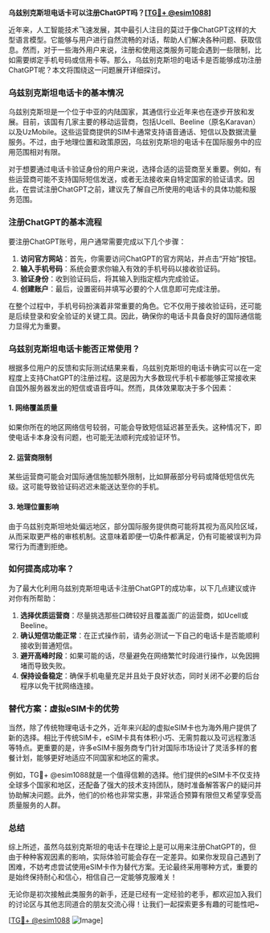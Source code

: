 **乌兹别克斯坦电话卡可以注册ChatGPT吗？[[TG💪+ @esim1088](https://t.me/s/esim1088)]**

近年来，人工智能技术飞速发展，其中最引人注目的莫过于像ChatGPT这样的大型语言模型。它能够与用户进行自然流畅的对话，帮助人们解决各种问题、获取信息。然而，对于一些海外用户来说，注册和使用这类服务可能会遇到一些限制，比如需要绑定手机号码或信用卡等。那么，乌兹别克斯坦的电话卡是否能够成功注册ChatGPT呢？本文将围绕这一问题展开详细探讨。

### 乌兹别克斯坦电话卡的基本情况

乌兹别克斯坦是一个位于中亚的内陆国家，其通信行业近年来也在逐步开放和发展。目前，该国有几家主要的移动运营商，包括Ucell、Beeline（原名Karavan）以及UzMobile。这些运营商提供的SIM卡通常支持语音通话、短信以及数据流量服务。不过，由于地理位置和政策原因，乌兹别克斯坦的电话卡在国际服务中的应用范围相对有限。

对于想要通过电话卡验证身份的用户来说，选择合适的运营商至关重要。例如，有些运营商可能不支持国际短信发送，或者无法接收来自特定国家的验证请求。因此，在尝试注册ChatGPT之前，建议先了解自己所使用的电话卡的具体功能和服务范围。

### 注册ChatGPT的基本流程

要注册ChatGPT账号，用户通常需要完成以下几个步骤：

1. **访问官方网站**：首先，你需要访问ChatGPT的官方网站，并点击“开始”按钮。
2. **输入手机号码**：系统会要求你输入有效的手机号码以接收验证码。
3. **验证身份**：收到验证码后，将其输入到指定框内完成验证。
4. **创建账户**：最后，设置密码并填写必要的个人信息即可完成注册。

在整个过程中，手机号码扮演着非常重要的角色。它不仅用于接收验证码，还可能是后续登录和安全验证的关键工具。因此，确保你的电话卡具备良好的国际通信能力显得尤为重要。

### 乌兹别克斯坦电话卡能否正常使用？

根据多位用户的反馈和实际测试结果来看，乌兹别克斯坦的电话卡确实可以在一定程度上支持ChatGPT的注册过程。这是因为大多数现代手机卡都能够正常接收来自国外服务器发出的短信或语音呼叫。然而，具体效果取决于多个因素：

#### 1. 网络覆盖质量
如果你所在的地区网络信号较弱，可能会导致短信延迟甚至丢失。这种情况下，即使电话卡本身没有问题，也可能无法顺利完成验证环节。

#### 2. 运营商限制
某些运营商可能会对国际通信施加额外限制，比如屏蔽部分号码或降低短信优先级。这可能导致验证码迟迟未能送达至你的手机。

#### 3. 地理位置影响
由于乌兹别克斯坦地处偏远地区，部分国际服务提供商可能将其视为高风险区域，从而采取更严格的审核机制。这意味着即便一切条件都满足，仍有可能被误判为异常行为而遭到拒绝。

### 如何提高成功率？

为了最大化利用乌兹别克斯坦电话卡注册ChatGPT的成功率，以下几点建议或许对你有所帮助：

1. **选择优质运营商**：尽量挑选那些口碑较好且覆盖面广的运营商，如Ucell或Beeline。
2. **确认短信功能正常**：在正式操作前，请务必测试一下自己的电话卡是否能顺利接收到普通短信。
3. **避开高峰时段**：如果可能的话，尽量避免在网络繁忙时段进行操作，以免因拥堵而导致失败。
4. **保持设备稳定**：确保手机电量充足并且处于良好状态，同时关闭不必要的后台程序以免干扰网络连接。

### 替代方案：虚拟eSIM卡的优势

当然，除了传统物理电话卡之外，近年来兴起的虚拟eSIM卡也为海外用户提供了新的选择。相比于传统SIM卡，eSIM卡具有体积小巧、无需剪裁以及可远程激活等特点。更重要的是，许多eSIM卡服务商专门针对国际市场设计了灵活多样的套餐计划，能够更好地适应不同国家和地区的需求。

例如，TG💪+ @esim1088就是一个值得信赖的选择。他们提供的eSIM卡不仅支持全球多个国家和地区，还配备了强大的技术支持团队，随时准备解答客户的疑问并协助解决问题。此外，他们的价格也非常实惠，非常适合预算有限但又希望享受高质量服务的人群。

### 总结

综上所述，虽然乌兹别克斯坦的电话卡在理论上是可以用来注册ChatGPT的，但由于种种客观因素的影响，实际体验可能会存在一定差异。如果你发现自己遇到了困难，不妨考虑尝试使用eSIM卡作为替代方案。无论最终采用哪种方式，重要的是始终保持耐心和信心，相信自己一定能够克服难关！

无论你是初次接触此类服务的新手，还是已经有一定经验的老手，都欢迎加入我们的讨论区与其他志同道合的朋友交流心得！让我们一起探索更多有趣的可能性吧~

[[TG💪+ @esim1088](https://t.me/s/esim1088) ![Image](https://i.postimg.cc/4NQfJmqS/Snipaste-2025-05-13-00-14-12.png)]